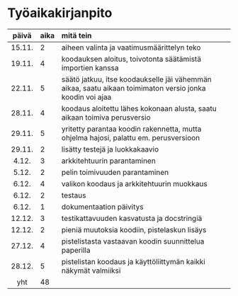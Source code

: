 # Työaikakirjanpito

| päivä | aika | mitä tein |
| :----: | :----- | :-----|
| 15.11. | 2 | aiheen valinta ja vaatimusmäärittelyn teko |
| 19.11. | 4 | koodauksen aloitus, toivotonta säätämistä importien kanssa |
| 22.11. | 5 | säätö jatkuu, itse koodaukselle jäi vähemmän aikaa, saatu aikaan toimimaton versio jonka koodin voi ajaa |
| 28.11. | 4 | koodaus aloitettu lähes kokonaan alusta, saatu aikaan toimiva perusversio |
| 29.11. | 5 | yritetty parantaa koodin rakennetta, mutta ohjelma hajosi, palattu em. perusversioon |
| 29.11. | 2 | lisätty testejä ja luokkakaavio | 
| 4.12.  | 3 | arkkitehtuurin parantaminen |
| 5.12. | 2 | pelin toimivuuden parantaminen |
| 6.12. | 4 | valikon koodaus ja arkkitehtuurin muokkaus |
| 6.12. | 2 | testaus |
| 6.12. | 1 | dokumentaation päivitys |
| 12.12. | 3 | testikattavuuden kasvatusta ja docstringiä |
| 12.12. | 2 | pieniä muutoksia koodiin, pistelaskun lisäys |
| 27.12. | 4 | pistelistasta vastaavan koodin suunnittelua paperilla |
| 28.12. | 5 | pistelistan koodaus ja käyttöliittymän kaikki näkymät valmiiksi |
| yht | 48 | |
